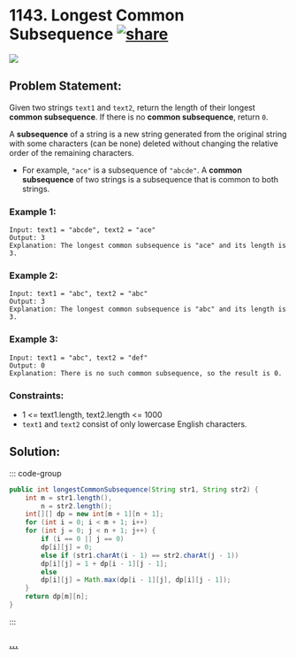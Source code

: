 # 1143. Longest Common Subsequence [![share]](https://leetcode.com/problems/longest-common-subsequence/)

![][medium]

## Problem Statement:

Given two strings `text1` and `text2`, return the length of their longest **common subsequence**. If there is no **common subsequence**, return `0`.

A **subsequence** of a string is a new string generated from the original string with some characters (can be none) deleted without changing the relative order of the remaining characters.

- For example, `"ace"` is a subsequence of `"abcde"`.
  A **common subsequence** of two strings is a subsequence that is common to both strings.

### Example 1:

```
Input: text1 = "abcde", text2 = "ace"
Output: 3
Explanation: The longest common subsequence is "ace" and its length is 3.
```

### Example 2:

```
Input: text1 = "abc", text2 = "abc"
Output: 3
Explanation: The longest common subsequence is "abc" and its length is 3.
```

### Example 3:

```
Input: text1 = "abc", text2 = "def"
Output: 0
Explanation: There is no such common subsequence, so the result is 0.
```

### Constraints:

- 1 <= text1.length, text2.length <= 1000
- `text1` and `text2` consist of only lowercase English characters.

## Solution:

::: code-group

```java
public int longestCommonSubsequence(String str1, String str2) {
    int m = str1.length(),
        n = str2.length();
    int[][] dp = new int[m + 1][n + 1];
    for (int i = 0; i < m + 1; i++)
    for (int j = 0; j < n + 1; j++) {
        if (i == 0 || j == 0)
        dp[i][j] = 0;
        else if (str1.charAt(i - 1) == str2.charAt(j - 1))
        dp[i][j] = 1 + dp[i - 1][j - 1];
        else
        dp[i][j] = Math.max(dp[i - 1][j], dp[i][j - 1]);
    }
    return dp[m][n];
}
```

:::

### [_..._](#)

```

```

<!----------------------------------{ link }--------------------------------->

[share]: https://img.icons8.com/external-anggara-blue-anggara-putra/20/000000/external-share-user-interface-basic-anggara-blue-anggara-putra-2.png
[medium]: https://img.shields.io/badge/Difficulty-Medium-yellow.svg
